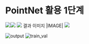# PointNet 활용 1단계

<img src="https://img.shields.io/badge/Python-3776AB?style=for-the-badge&logo=Python&logoColor=white"><img src="https://img.shields.io/badge/TensorFlow-FF6F00?style=for-the-badge&logo=TensorFlow&logoColor=white">
<img src = https://user-images.githubusercontent.com/60258130/221102977-dd536bf3-919f-4c69-903e-8b942228fdb5.PNG>
결과 이미지 
|IMAGE|
<img src="https://user-images.githubusercontent.com/60258130/221104250-f603c61f-3a4d-44f2-9d4e-adbecd0cafd8.png">

![output](https://user-images.githubusercontent.com/60258130/221104250-f603c61f-3a4d-44f2-9d4e-adbecd0cafd8.png)
![train_val](https://user-images.githubusercontent.com/60258130/221104266-a8c86884-38d1-40bd-9ed8-41d9afd715b9.png)
